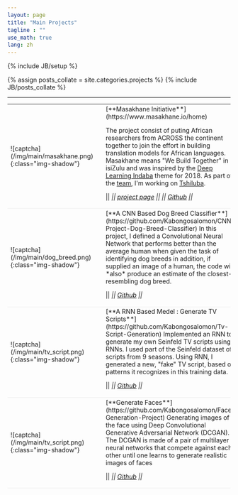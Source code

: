 ```yaml
---
layout: page
title: "Main Projects"
tagline : ""
use_math: true
lang: zh
---
```

{% include JB/setup %}

{% assign posts_collate = site.categories.projects %}
{% include JB/posts_collate %}

--- 

<link rel="stylesheet" href="/glyphicons/css/glyphicons.css" />

<table style="width:100%">
<col width="20%">
<col width="10">
<col >

<tr style="border-bottom:1pt solid #eee">
<td markdown="1">
![captcha](/img/main/masakhane.png){:class="img-shadow"}
</td>
<td></td>
<td markdown="1">
[**Masakhane Initiative**](https://www.masakhane.io/home)

The project consist of puting African researchers from ACROSS the continent together to join the effort in building translation models for African languages. Masakhane means "We Build Together" in isiZulu and was inspired by the [Deep Learning Indaba](http://www.deeplearningindaba.com/) theme for 2018. 
As part of the [team](https://www.masakhane.io/community), I'm working on [Tshiluba](https://en.wikipedia.org/wiki/Luba-Kasai_language).

|| <em class="icon-home"/> || [project page](https://www.masakhane.io/home) || <em class="icon-github"/> || [Github](https://github.com/masakhane-io/masakhane) ||
</td> 
</tr>

<tr style="border-bottom:1pt solid #eee">
<td markdown="1">
![captcha](/img/main/dog_breed.png){:class="img-shadow"}
</td>
<td></td>
<td markdown="1">
[**A CNN Based Dog Breed Classifier**](https://github.com/Kabongosalomon/CNN-Project-Dog-Breed-Classifier)
In this project, I defined a Convolutional Neural Network that performs better than the average human when given the task of identifying dog breeds in addition, if supplied an image of a human, the code will *also* produce an estimate of the closest-resembling dog breed.

|| <em class="icon-home"/> || [Github](https://github.com/Kabongosalomon/CNN-Project-Dog-Breed-Classifier) ||
</td> 
</tr>

<tr style="border-bottom:1pt solid #eee">
<td markdown="1">
![captcha](/img/main/tv_script.png){:class="img-shadow"}
</td>
<td></td>
<td markdown="1">
[**A RNN Based Medel : Generate TV Scripts**](https://github.com/Kabongosalomon/Tv-Script-Generation)
Implemented an RNN to generate my own Seinfeld TV scripts using RNNs. I used part of the Seinfeld dataset of scripts from 9 seasons. Using RNN, I generated a new, "fake" TV script, based on patterns it recognizes in this training data.

|| <em class="icon-home"/> || [Github](https://github.com/Kabongosalomon/Tv-Script-Generation) ||
</td> 
</tr>

<tr style="border-bottom:1pt solid #eee">
<td markdown="1">
![captcha](/img/main/tv_script.png){:class="img-shadow"}
</td>
<td></td>
<td markdown="1">
[**Generate Faces**](https://github.com/Kabongosalomon/Face-Generation-Project)
Generating images of the face using Deep Convolutional Generative Adversarial Network (DCGAN). The DCGAN is made of a pair of multilayer neural networks that compete against each other until one learns to generate realistic images of faces

|| <em class="icon-home"/> || [Github](https://github.com/Kabongosalomon/Face-Generation-Project) ||
</td> 
</tr>

<!-- 
<tr height="25"/>
<tr style="border-bottom:1pt solid #eee" >
<td markdown="1">
![arcam](/img/main/arcam.gif){:class="img-shadow"}
</td>
<td></td>
<td markdown="1">
**AR Camera: An Augmented Reality Prototype for Mobile Devices of Lenovo.**
- Prototyped an application with an AR effect for QR code or a dish of food, to improve user experience.
- Developed detection, tracking and stereo algorithms to obtain a real-time and smooth effect.

|| <em class="icon-film"/> || [video demo](https://youtu.be/XUTCowMHSQs) ||

</td> 
</tr> -->


</table>

<style type="text/css">
td {
    border: 0.5px;
    vertical-align: center;
    text-align: left;
}
</style>
